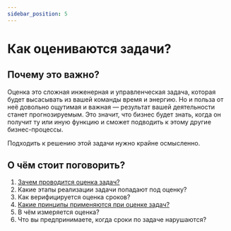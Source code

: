 ```yaml
---
sidebar_position: 5
---
```

# Как оцениваются задачи?

## Почему это важно?
Оценка это сложная инженерная и управленческая задача, которая будет высасывать из вашей команды время и энергию. Но и польза от неё довольно ощутимая и важная — результат вашей деятельности станет прогнозируемым. Это значит, что бизнес будет знать, когда он получит ту или иную функцию и сможет подводить к этому другие бизнес-процессы. 

Подходить к решению этой задачи нужно крайне осмысленно. 

## О чём стоит поговорить?
1. [Зачем проводится оценка задач?](./why.md)
2. Какие этапы реализации задачи попадают под оценку?
3. Как верифицируется оценка сроков?
4. [Какие принципы применяются при оценке задач?](./principles.md)
5. В чём измеряется оценка?
6. Что вы предпринимаете, когда сроки по задаче нарушаются?